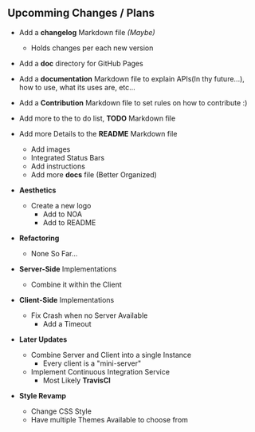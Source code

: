 ## Upcomming Changes / Plans

- Add a **changelog** Markdown file *(Maybe)*
    - Holds changes per each new version

- Add a **doc** directory for GitHub Pages

- Add a **documentation** Markdown file to explain APIs(In thy future...), how to use, what its uses are, etc...

- Add a **Contribution** Markdown file to set rules on how to contribute :)

- Add more to the to do list, **TODO** Markdown file

- Add more Details to the **README** Markdown file
    - Add images
    - Integrated Status Bars
    - Add instructions
    - Add more **docs** file (Better Organized)

- **Aesthetics**
    - Create a new logo
        - Add to NOA
        - Add to README

- **Refactoring**
    - None So Far...

- **Server-Side** Implementations
    - Combine it within the Client

- **Client-Side** Implementations
    - Fix Crash when no Server Available
        - Add a Timeout

- **Later Updates**
    - Combine Server and Client into a single Instance
        - Every client is a "mini-server"
    - Implement Continuous Integration Service
        - Most Likely **TravisCl**

- **Style Revamp**
    - Change CSS Style
    - Have multiple Themes Available to choose from